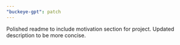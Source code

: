 ```yaml
---
"buckeye-gpt": patch
---
```


Polished readme to include motivation section for project. Updated description to be more concise.
